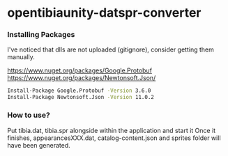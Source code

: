 # opentibiaunity-datspr-converter

### Installing Packages
I've noticed that dlls are not uploaded (gitignore), consider getting them manually.

https://www.nuget.org/packages/Google.Protobuf  
https://www.nuget.org/packages/Newtonsoft.Json/

```cmd
Install-Package Google.Protobuf -Version 3.6.0
Install-Package Newtonsoft.Json -Version 11.0.2
```

### How to use?

Put tibia.dat, tibia.spr alongside within the application and start it
Once it finishes, appearancesXXX.dat, catalog-content.json and sprites folder will have been generated.
